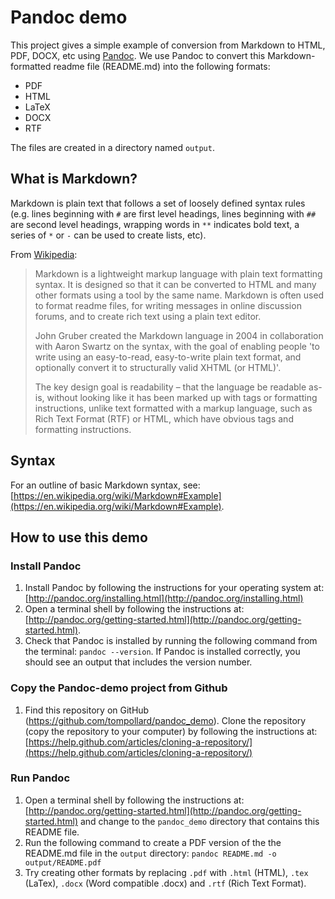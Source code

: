 # Pandoc demo

This project gives a simple example of conversion from Markdown to HTML, PDF, DOCX, etc using [Pandoc](http://pandoc.org/). We use Pandoc to convert this Markdown-formatted readme file (README.md) into the following formats:

- PDF 
- HTML
- LaTeX
- DOCX
- RTF

The files are created in a directory named `output`.

## What is Markdown?

Markdown is plain text that follows a set of loosely defined syntax rules (e.g. lines beginning with `#` are first level headings, lines beginning with `##` are second level headings, wrapping words in `**` indicates bold text, a series of `*` or `-`  can be used to create lists, etc). 

From [Wikipedia](https://en.wikipedia.org/wiki/Markdown):

> Markdown is a lightweight markup language with plain text formatting syntax. It is designed so that it can be converted to HTML and many other formats using a tool by the same name. Markdown is often used to format readme files, for writing messages in online discussion forums, and to create rich text using a plain text editor.
> 
> John Gruber created the Markdown language in 2004 in collaboration with Aaron Swartz on the syntax, with the goal of enabling people 'to write using an easy-to-read, easy-to-write plain text format, and optionally convert it to structurally valid XHTML (or HTML)'. 
> 
> The key design goal is readability – that the language be readable as-is, without looking like it has been marked up with tags or formatting instructions, unlike text formatted with a markup language, such as Rich Text Format (RTF) or HTML, which have obvious tags and formatting instructions. 

## Syntax  

For an outline of basic Markdown syntax, see: [https://en.wikipedia.org/wiki/Markdown#Example](https://en.wikipedia.org/wiki/Markdown#Example).  

## How to use this demo  

### Install Pandoc

1. Install Pandoc by following the instructions for your operating system at: [http://pandoc.org/installing.html](http://pandoc.org/installing.html)
2. Open a terminal shell by following the instructions at: [http://pandoc.org/getting-started.html](http://pandoc.org/getting-started.html).
3. Check that Pandoc is installed by running the following command from the terminal: `pandoc --version`. If Pandoc is installed correctly, you should see an output that includes the version number.

### Copy the Pandoc-demo project from Github

1. Find this repository on GitHub (https://github.com/tompollard/pandoc_demo). Clone the repository (copy the repository to your computer) by following the instructions at: [https://help.github.com/articles/cloning-a-repository/](https://help.github.com/articles/cloning-a-repository/)

### Run Pandoc

1. Open a terminal shell by following the instructions at: [http://pandoc.org/getting-started.html](http://pandoc.org/getting-started.html) and change to the `pandoc_demo` directory that contains this README file.
2. Run the following command to create a PDF version of the the README.md file in the `output` directory: `pandoc README.md -o output/README.pdf` 
3. Try creating other formats by replacing `.pdf` with `.html` (HTML), `.tex` (LaTex), `.docx` (Word compatible .docx) and `.rtf` (Rich Text Format). 






